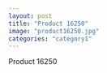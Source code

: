 ```yaml
---
layout: post
title: "Product 16250"
image: "product16250.jpg"
categories: "category1"
---
```

Product 16250
